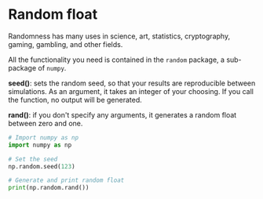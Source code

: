 # Random float
Randomness has many uses in science, art, statistics, cryptography, gaming, gambling, and other fields. 

All the functionality you need is contained in the `random` package, a sub-package of `numpy`. 

**seed()**: sets the random seed, so that your results are reproducible between simulations. As an argument, it takes an integer of your choosing. If you call the function, no output will be generated.

**rand()**: if you don't specify any arguments, it generates a random float between zero and one.

```python
# Import numpy as np
import numpy as np

# Set the seed
np.random.seed(123)

# Generate and print random float
print(np.random.rand())
```
